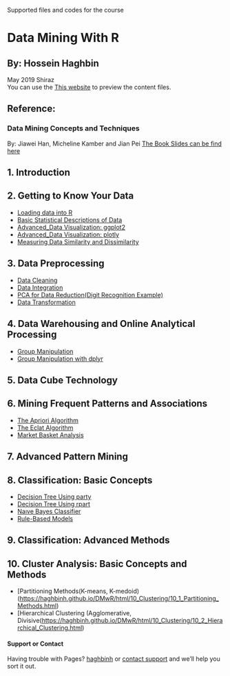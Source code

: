 Supported files and codes for the course
# Data Mining With R
## By: Hossein Haghbin
May 2019 Shiraz<br />
You can use the [This website](https://haghbinh.github.io/DMwR) to preview the content files.
## Reference:
### Data Mining Concepts and Techniques
By: Jiawei Han, Micheline Kamber and Jian Pei
[The Book Slides can be find here](https://hanj.cs.illinois.edu/bk3/bk3_slidesindex.htm)

## 1. Introduction
## 2. Getting to Know Your Data
 * [Loading data into R](https://haghbinh.github.io/DMwR/html/2_Getting_to_Know_Your_Data/Loading_data.html)
 * [Basic Statistical Descriptions of Data](https://haghbinh.github.io/DMwR/html/2_Getting_to_Know_Your_Data/Statistical_Descriptions.html) 
 * [Advanced_Data Visualization: ggplot2](https://haghbinh.github.io/DMwR/html/2_Getting_to_Know_Your_Data/Advanced_Visualization_1.html) 
 * [Advanced_Data Visualization: plotly](https://haghbinh.github.io/DMwR/html/2_Getting_to_Know_Your_Data/Advanced_Visualization_2.html)
 * [Measuring Data Similarity and Dissimilarity](https://haghbinh.github.io/DMwR/html/2_Getting_to_Know_Your_Data/Similarity_and_Dissimilarity.html) 
## 3. Data Preprocessing 
 * [Data Cleaning](https://haghbinh.github.io/DMwR/html/3_Data_Preprocessing/3-2_Data_Cleaning.html)
 * [Data Integration](https://haghbinh.github.io/DMwR/html/3_Data_Preprocessing/3-3_Data_Integration.html)
 * [PCA for Data Reduction(Digit Recognition Example)](https://haghbinh.github.io/DMwR/html/3_Data_Preprocessing/3-4_Dimension_Reduction.html)
 * [Data Transformation](https://haghbinh.github.io/DMwR/html/3_Data_Preprocessing/3_5_Data_Transformation.html)
## 4. Data Warehousing and Online Analytical Processing
 * [Group Manipulation](https://haghbinh.github.io/DMwR/html/4_OLAP/4.1_Group_Manipulation.html)
 * [Group Manipulation with dplyr](https://haghbinh.github.io/DMwR/html/4_OLAP/4.2_Faster_Group_Manipulation_with_dplyr.html)
## 5. Data Cube Technology
## 6. Mining Frequent Patterns and Associations
 * [The Apriori Algorithm](https://haghbinh.github.io/DMwR/html/6_Frequent_Patterns/6.1_The_Apriori_Algorithm.html)
 * [The Eclat Algorithm](https://haghbinh.github.io/DMwR/html/6_Frequent_Patterns/6.2_The_Eclat_Algorithm.html)
 * [Market Basket Analysis](https://haghbinh.github.io/DMwR/html/6_Frequent_Patterns/6.3_Market_Basket_Analysis.html)
## 7. Advanced Pattern Mining 
## 8. Classification: Basic Concepts
 * [Decision Tree Using party](https://haghbinh.github.io/DMwR/html/8_Classification_Basic_Concepts/7.1_Decision_tree_using_party.html)
 * [Decision Tree Using rpart](https://haghbinh.github.io/DMwR/html/8_Classification_Basic_Concepts/7.2_Decision_tree_using_rpart.html)
 * [Naıve Bayes Classifier](https://haghbinh.github.io/DMwR/html/8_Classification_Basic_Concepts/7.3_naıve_bayes.html)
 * [Rule-Based Models](https://haghbinh.github.io/DMwR/html/8_Classification_Basic_Concepts/7_4_Rule-Based_Models.html)
## 9. Classification: Advanced Methods
## 10. Cluster Analysis: Basic Concepts and Methods
 * [Partitioning Methods(K-means, K-medoid)(https://haghbinh.github.io/DMwR/html/10_Clustering/10_1_Partitioning_Methods.html)
 * [Hierarchical Clustering (Agglomerative, Divisive(https://haghbinh.github.io/DMwR/html/10_Clustering/10_2_Hierarchical_Clustering.html)

#### Support or Contact
Having trouble with Pages?  [haghbinh](https://haghbinh.github.com/) or [contact support](haghbinh@gmail.com) and we’ll help you sort it out.


